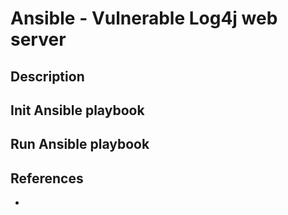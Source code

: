 # Ansible - Vulnerable Log4j web server
## Description


## Init Ansible playbook


## Run Ansible playbook


## References
* []()
